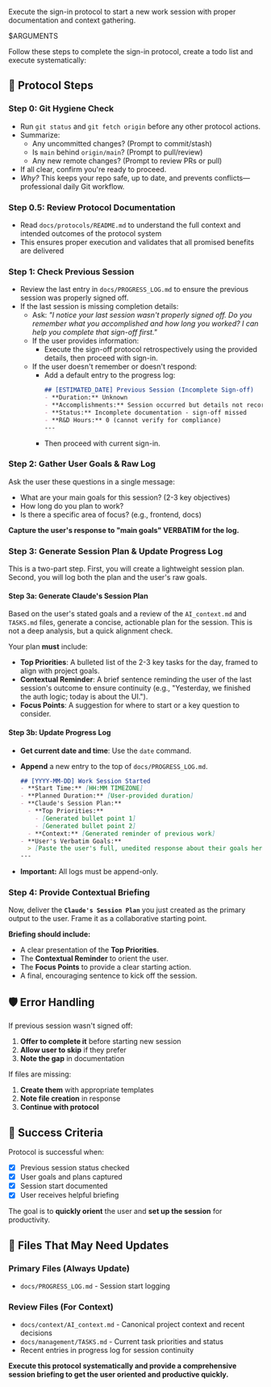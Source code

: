 Execute the sign-in protocol to start a new work session with proper documentation and context gathering.

$ARGUMENTS

Follow these steps to complete the sign-in protocol, create a todo list and execute systematically:

## 🎯 **Protocol Steps**

### Step 0: Git Hygiene Check
- Run `git status` and `git fetch origin` before any other protocol actions.
- Summarize:
  - Any uncommitted changes? (Prompt to commit/stash)
  - Is `main` behind `origin/main`? (Prompt to pull/review)
  - Any new remote changes? (Prompt to review PRs or pull)
- If all clear, confirm you're ready to proceed.
- *Why?* This keeps your repo safe, up to date, and prevents conflicts—professional daily Git workflow.

### Step 0.5: Review Protocol Documentation
- Read `docs/protocols/README.md` to understand the full context and intended outcomes of the protocol system
- This ensures proper execution and validates that all promised benefits are delivered

### Step 1: Check Previous Session
- Review the last entry in `docs/PROGRESS_LOG.md` to ensure the previous session was properly signed off.
- If the last session is missing completion details:
  - Ask: *"I notice your last session wasn't properly signed off. Do you remember what you accomplished and how long you worked? I can help you complete that sign-off first."*
  - If the user provides information:
    - Execute the sign-off protocol retrospectively using the provided details, then proceed with sign-in.
  - If the user doesn't remember or doesn't respond:
    - Add a default entry to the progress log:
      ```markdown
      ## [ESTIMATED_DATE] Previous Session (Incomplete Sign-off)
      - **Duration:** Unknown
      - **Accomplishments:** Session occurred but details not recorded
      - **Status:** Incomplete documentation - sign-off missed
      - **R&D Hours:** 0 (cannot verify for compliance)
      ---
      ```
    - Then proceed with current sign-in.

### Step 2: Gather User Goals & Raw Log
Ask the user these questions in a single message:
- What are your main goals for this session? (2-3 key objectives)
- How long do you plan to work?
- Is there a specific area of focus? (e.g., frontend, docs)

**Capture the user's response to "main goals" VERBATIM for the log.**

### Step 3: Generate Session Plan & Update Progress Log

This is a two-part step. First, you will create a lightweight session plan. Second, you will log both the plan and the user's raw goals.

#### Step 3a: Generate Claude's Session Plan
Based on the user's stated goals and a review of the `AI_context.md` and `TASKS.md` files, generate a concise, actionable plan for the session. This is not a deep analysis, but a quick alignment check.

Your plan **must** include:
- **Top Priorities**: A bulleted list of the 2-3 key tasks for the day, framed to align with project goals.
- **Contextual Reminder**: A brief sentence reminding the user of the last session's outcome to ensure continuity (e.g., "Yesterday, we finished the auth logic; today is about the UI.").
- **Focus Points**: A suggestion for where to start or a key question to consider.

#### Step 3b: Update Progress Log
- **Get current date and time**: Use the `date` command.
- **Append** a new entry to the top of `docs/PROGRESS_LOG.md`.

  ```markdown
  ## [YYYY-MM-DD] Work Session Started
  - **Start Time:** [HH:MM TIMEZONE]
  - **Planned Duration:** [User-provided duration]
  - **Claude's Session Plan:**
    - **Top Priorities:**
      - [Generated bullet point 1]
      - [Generated bullet point 2]
    - **Context:** [Generated reminder of previous work]
  - **User's Verbatim Goals:**
    > [Paste the user's full, unedited response about their goals here]
  ---
  ```
- **Important:** All logs must be append-only.

### Step 4: Provide Contextual Briefing

Now, deliver the **`Claude's Session Plan`** you just created as the primary output to the user. Frame it as a collaborative starting point.

**Briefing should include:**
- A clear presentation of the **Top Priorities**.
- The **Contextual Reminder** to orient the user.
- The **Focus Points** to provide a clear starting action.
- A final, encouraging sentence to kick off the session.

## 🛡️ **Error Handling**

If previous session wasn't signed off:
1. **Offer to complete it** before starting new session
2. **Allow user to skip** if they prefer
3. **Note the gap** in documentation

If files are missing:
1. **Create them** with appropriate templates
2. **Note file creation** in response
3. **Continue with protocol**

## 🎯 **Success Criteria**

Protocol is successful when:
- [x] Previous session status checked
- [x] User goals and plans captured
- [x] Session start documented
- [x] User receives helpful briefing

The goal is to **quickly orient** the user and **set up the session** for productivity.

## 📁 **Files That May Need Updates**

### Primary Files (Always Update)
- `docs/PROGRESS_LOG.md` - Session start logging

### Review Files (For Context)
- `docs/context/AI_context.md` - Canonical project context and recent decisions
- `docs/management/TASKS.md` - Current task priorities and status
- Recent entries in progress log for session continuity

**Execute this protocol systematically and provide a comprehensive session briefing to get the user oriented and productive quickly.**